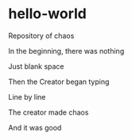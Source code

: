 # hello-world
Repository of chaos

In the beginning, there was nothing

Just blank space

Then the Creator began typing

Line by line

The creator made chaos

And it was good
